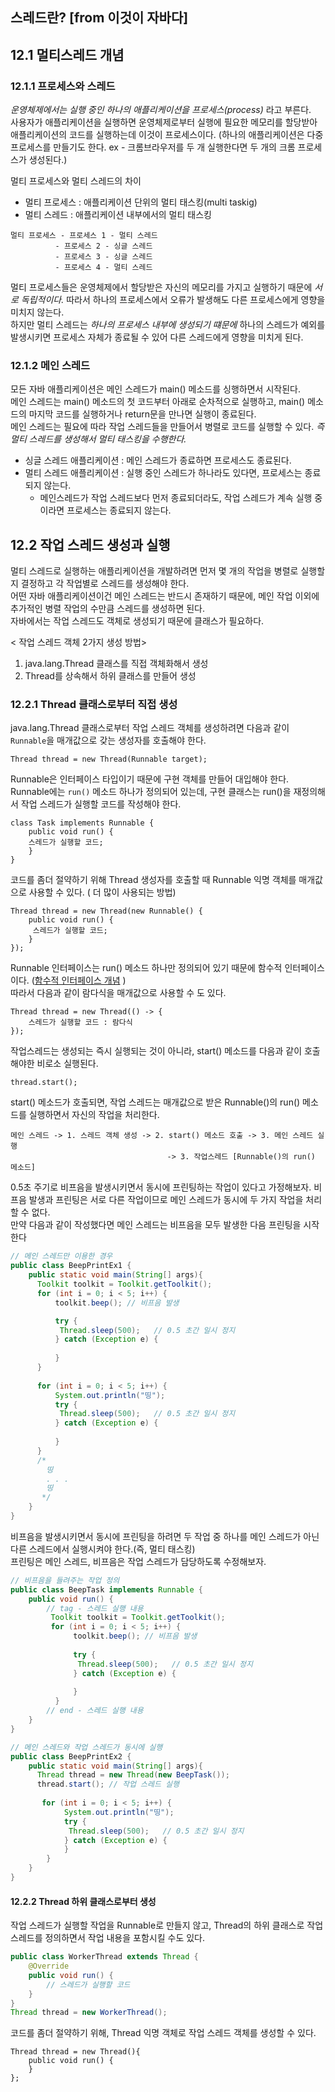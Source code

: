 스레드란? [from 이것이 자바다]
--
## 12.1 멀티스레드 개념
### 12.1.1 프로세스와 스레드  
*운영체제에서는 실행 중인 하나의 애플리케이션을 프로세스(process)* 라고 부른다.  
사용자가 애플리케이션을 실행하면 운영체제로부터 실행에 필요한 메모리를 할당받아 애플리케이션의 코드를 실행하는데 이것이 프로세스이다. (하나의 애플리케이션은 다중 프로세스를 만들기도 한다. ex - 크롬브라우저를 두 개 실행한다면 두 개의 크롬 프로세스가 생성된다.)  

멀티 프로세스와 멀티 스레드의 차이
+ 멀티 프로세스 : 애플리케이션 단위의 멀티 태스킹(multi taskig)  
+ 멀티 스레드 : 애플리케이션 내부에서의 멀티 태스킹  
~~~
멀티 프로세스 - 프로세스 1 - 멀티 스레드
          - 프로세스 2 - 싱글 스레드
          - 프로세스 3 - 싱글 스레드
          - 프로세스 4 - 멀티 스레드
~~~
멀티 프로세스들은 운영체제에서 할당받은 자신의 메모리를 가지고 실행하기 때문에 *서로 독립적이다.* 따라서 하나의 프로세스에서 오류가 발생해도 다른 프로세스에게 영향을 미치지 않는다.  
하지만 멀티 스레드는 *하나의 프로세스 내부에 생성되기 떄문에* 하나의 스레드가 예외를 발생시키면 프로세스 자체가 종료될 수 있어 다른 스레드에게 영향을 미치게 된다.  

### 12.1.2 메인 스레드  
모든 자바 애플리케이션은 메인 스레드가 main() 메소드를 싱행하면서 시작된다.  
메인 스레드는 main() 메소드의 첫 코드부터 아래로 순차적으로 실행하고, main() 메소드의 마지막 코드를 실행하거나 return문을 만나면 실행이 종료된다.  
메인 스레드는 필요에 따라 작업 스레드들을 만들어서 병렬로 코드를 실행할 수 있다. *즉 멀티 스레드를 생성해서 멀티 태스킹을 수행한다.*  
+ 싱글 스레드 애플리케이션 : 메인 스레드가 종료하면 프로세스도 종료된다.
+ 멀티 스레드 애플리케이션 : 실행 중인 스레드가 하나라도 있다면, 프로세스는 종료되지 않는다.
    + 메인스레드가 작업 스레드보다 먼저 종료되더라도, 작업 스레드가 계속 실행 중이라면 프로세스는 종료되지 않는다.  

## 12.2 작업 스레드 생성과 실행
멀티 스레드로 실행하는 애플리케이션을 개발하려면 먼저 몇 개의 작업을 병렬로 실행할지 결정하고 각 작업별로 스레드를 생성해야 한다.  
어떤 자바 애플리케이션이건 메인 스레드는 반드시 존재하기 때문에, 메인 작업 이외에 추가적인 병렬 작업의 수만큼 스레드를 생성하면 된다.  
자바에서는 작업 스레드도 객체로 생성되기 때문에 클래스가 필요하다.  

< 작업 스레드 객체 2가지 생성 방법>
1. java.lang.Thread 클래스를 직접 객체화해서 생성
2. Thread를 상속해서 하위 클래스를 만들어 생성 

### 12.2.1 Thread 클래스로부터 직접 생성
java.lang.Thread 클래스로부터 작업 스레드 객체를 생성하려면 다음과 같이 `Runnable`을 매개값으로 갖는 생성자를 호출해야 한다.  
~~~
Thread thread = new Thread(Runnable target);
~~~
Runnable은 인터페이스 타입이기 때문에 구현 객체를 만들어 대입해야 한다. Runnable에는 `run()` 메소드 하나가 정의되어 있는데, 구현 클래스는 run()을 재정의해서 작업 스레드가 실행할 코드를 작성해야 한다.  
~~~
class Task implements Runnable {
    public void run() {
    스레드가 실행할 코드;
    }
}
~~~
코드를 좀더 절약하기 위해 Thread 생성자를 호출할 때 Runnable 익명 객체를 매개값으로 사용할 수 있다. ( 더 많이 사용되는 방법)  
~~~
Thread thread = new Thread(new Runnable() {
    public void run() {
     스레드가 실행할 코드;
    }
});
~~~
Runnable 인터페이스는 run() 메소드 하나만 정의되어 있기 때문에 함수적 인터페이스이다. ([함수적 인터페이스 개념](https://github.com/gonghojin/studyWithBook/blob/master/java/%EB%9E%8C%EB%8B%A4%EC%8B%9D/%EB%9E%8C%EB%8B%A4%EC%8B%9D%EA%B8%B0%EB%B3%B8%EA%B0%9C%EB%85%90.md) )  
따라서 다음과 같이 람다식을 매개값으로 사용할 수 도 있다.
~~~
Thread thread = new Thread(() -> {
    스레드가 실행할 코드 : 람다식
});
~~~
작업스레드는 생성되는 즉시 실행되는 것이 아니라, start() 메소드를 다음과 같이 호출해야한 비로소 실행된다.  
~~~
thread.start();
~~~
start() 메소드가 호출되면, 작업 스레드는 매개값으로 받은 Runnable()의 run() 메소드를 실행하면서 자신의 작업을 처리한다.
~~~
메인 스레드 -> 1. 스레드 객체 생성 -> 2. start() 메소드 호출 -> 3. 메인 스레드 실행
                                   -> 3. 작업스레드 [Runnable()의 run() 메소드]
~~~
0.5초 주기로 비프음을 발생시키면서 동시에 프린팅하는 작업이 있다고 가정해보자. 비프음 발생과 프린팅은 서로 다른 작업이므로 메인 스레드가 동시에 두 가지 작업을 처리할 수 없다.  
만약 다음과 같이 작성했다면 메인 스레드는 비프음을 모두 발생한 다음 프린팅을 시작한다
````java
// 메인 스레드만 이용한 경우
public class BeepPrintEx1 {
    public static void main(String[] args){
      Toolkit toolkit = Toolkit.getToolkit();
      for (int i = 0; i < 5; i++) {
          toolkit.beep(); // 비프음 발생

          try {
           Thread.sleep(500);   // 0.5 초간 일시 정지
          } catch (Exception e) {
              
          }
      }
      
      for (int i = 0; i < 5; i++) {
          System.out.println("띵");
          try {
           Thread.sleep(500);   // 0.5 초간 일시 정지
          } catch (Exception e) {
              
          }
      }
      /*
        띵
        . . .
        띵        
       */
    }
}
````
비프음을 발생시키면서 동시에 프린팅을 하려면 두 작업 중 하나를 메인 스레드가 아닌 다른 스레드에서 실행시켜야 한다.(즉, 멀티 태스킹)  
프린팅은 메인 스레드, 비프음은 작업 스레드가 담당하도록 수정해보자.
````java
// 비프음을 들려주는 작업 정의 
public class BeepTask implements Runnable {
    public void run() {
        // tag - 스레드 실행 내용 
         Toolkit toolkit = Toolkit.getToolkit();
         for (int i = 0; i < 5; i++) {
              toolkit.beep(); // 비프음 발생
    
              try {
               Thread.sleep(500);   // 0.5 초간 일시 정지
              } catch (Exception e) {
                  
              }
          }
        // end - 스레드 실행 내용
    }
}

// 메인 스레드와 작업 스레드가 동시에 실행
public class BeepPrintEx2 {
    public static void main(String[] args){
      Thread thread = new Thread(new BeepTask());
      thread.start(); // 작업 스레드 실행
      
       for (int i = 0; i < 5; i++) {
            System.out.println("띵");
            try {
             Thread.sleep(500);   // 0.5 초간 일시 정지
            } catch (Exception e) {
            }
        }
    }
}
````

#### 12.2.2 Thread 하위 클래스로부터 생성
작업 스레드가 실행할 작업을 Runnable로 만들지 않고, Thread의 하위 클래스로 작업 스레드를 정의하면서 작업 내용을 포함시킬 수도 있다.
````java
public class WorkerThread extends Thread {
    @Override
    public void run() {
        // 스레드가 실행할 코드
    }
}
Thread thread = new WorkerThread();
````
코드를 좀더 절약하기 위해, Thread 익명 객체로 작업 스레드 객체를 생성할 수 있다.
~~~
Thread thread = new Thread(){
    public void run() {
    }
};
~~~

